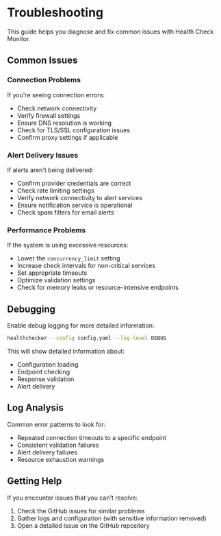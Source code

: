 # Troubleshooting

This guide helps you diagnose and fix common issues with Health Check Monitor.

## Common Issues

### Connection Problems

If you're seeing connection errors:

- Check network connectivity
- Verify firewall settings
- Ensure DNS resolution is working
- Check for TLS/SSL configuration issues
- Confirm proxy settings if applicable

### Alert Delivery Issues

If alerts aren't being delivered:

- Confirm provider credentials are correct
- Check rate limiting settings
- Verify network connectivity to alert services
- Ensure notification service is operational
- Check spam filters for email alerts

### Performance Problems

If the system is using excessive resources:

- Lower the `concurrency_limit` setting
- Increase check intervals for non-critical services
- Set appropriate timeouts
- Optimize validation settings
- Check for memory leaks or resource-intensive endpoints

## Debugging

Enable debug logging for more detailed information:

```bash
healthchecker --config config.yaml --log-level DEBUG
```

This will show detailed information about:

- Configuration loading
- Endpoint checking
- Response validation
- Alert delivery

## Log Analysis

Common error patterns to look for:

- Repeated connection timeouts to a specific endpoint
- Consistent validation failures
- Alert delivery failures
- Resource exhaustion warnings

## Getting Help

If you encounter issues that you can't resolve:

1. Check the GitHub issues for similar problems
2. Gather logs and configuration (with sensitive information removed)
3. Open a detailed issue on the GitHub repository